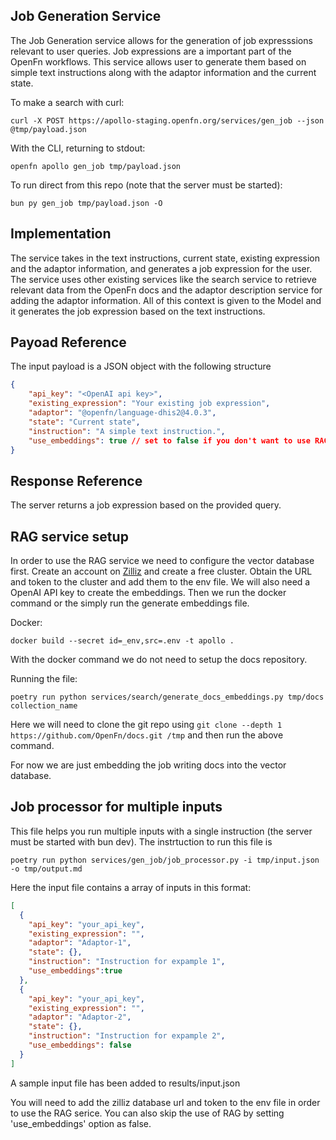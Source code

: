 ## Job Generation Service

The Job Generation service allows for the generation of job expresssions relevant to user queries. Job expressions are
a important part of the OpenFn workflows. This service allows user to generate them based on simple text instructions along
with the adaptor information and the current state.

To make a search with curl:

```
curl -X POST https://apollo-staging.openfn.org/services/gen_job --json @tmp/payload.json
```

With the CLI, returning to stdout:

```
openfn apollo gen_job tmp/payload.json
```

To run direct from this repo (note that the server must be started):

```
bun py gen_job tmp/payload.json -O
```

## Implementation

The service takes in the text instructions, current state, existing expression and the adaptor information, 
and generates a job expression for the user. The service uses other existing services like the search service to 
retrieve relevant data from the OpenFn docs and the adaptor description service for adding the adaptor information.
All of this context is given to the Model and it generates the job expression based on the text instructions.

## Payoad Reference

The input payload is a JSON object with the following structure

```json
{
    "api_key": "<OpenAI api key>",
    "existing_expression": "Your existing job expression",
    "adaptor": "@openfn/language-dhis2@4.0.3",
    "state": "Current state",
    "instruction": "A simple text instruction.",
    "use_embeddings": true // set to false if you don't want to use RAG service
}
```

## Response Reference

The server returns a job expression based on the provided query.

## RAG service setup
In order to use the RAG service we need to configure the vector database first. Create an account on [Zilliz](https://zilliz.com/) and create a free cluster. Obtain the URL and token to the cluster and add them to the env file. We will also need a OpenAI API key to create the embeddings. Then we run the docker command or the simply run the generate embeddings file. 

Docker: 
```
docker build --secret id=_env,src=.env -t apollo .
```
With the docker command we do not need to setup the docs repository.

Running the file:
```
poetry run python services/search/generate_docs_embeddings.py tmp/docs collection_name
```
Here we will need to clone the git repo using `git clone --depth 1 https://github.com/OpenFn/docs.git /tmp` and then run the above command. 

For now we are just embedding the job writing docs into the vector database.

## Job processor for multiple inputs

This file helps you run multiple inputs with a single instruction (the server must be started with bun dev). The instrtuction to run this file is 
```
poetry run python services/gen_job/job_processor.py -i tmp/input.json -o tmp/output.md
```
Here the input file contains a array of inputs in this format:
```json
[
  {
    "api_key": "your_api_key",
    "existing_expression": "",
    "adaptor": "Adaptor-1",
    "state": {},
    "instruction": "Instruction for expample 1",
    "use_embeddings":true
  },
  {
    "api_key": "your_api_key",
    "existing_expression": "",
    "adaptor": "Adaptor-2",
    "state": {},
    "instruction": "Instruction for expample 2",
    "use_embeddings": false
  }
]
```
A sample input file has been added to results/input.json

You will need to add the zilliz database url and token to the env file in order to use the RAG serice. You can also skip the use of RAG by setting 'use_embeddings' option as false. 
